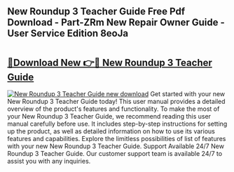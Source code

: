 ## New Roundup 3 Teacher Guide Free Pdf Download - Part-ZRm New Repair Owner Guide - User Service Edition 8eoJa

# <h2><a href="http://bc63780.oget.top/?id=New+Roundup+3+Teacher+Guide">🔗Download New 👉🔴 New Roundup 3 Teacher Guide</a></h2>

[![New Roundup 3 Teacher Guide new download](https://i.imgur.com/5g1atiW.png)](http://bc63780.oget.top/?id=New+Roundup+3+Teacher+Guide)
Get started with your new New Roundup 3 Teacher Guide today! This user manual provides a detailed overview of the product's features and functionality. To make the most of your New Roundup 3 Teacher Guide, we recommend reading this user manual carefully before use. It includes step-by-step instructions for setting up the product, as well as detailed information on how to use its various features and capabilities. Explore the limitless possibilities of list of features with your new New Roundup 3 Teacher Guide. Support Available 24/7 New Roundup 3 Teacher Guide. Our customer support team is available 24/7 to assist you with any inquiries.
